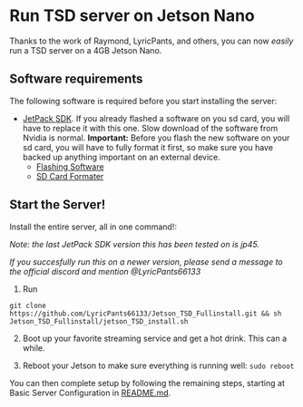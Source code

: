 # Run TSD server on Jetson Nano

Thanks to the work of Raymond, LyricPants, and others, you can now *easily* run a TSD server on a 4GB Jetson Nano.

## Software requirements

The following software is required before you start installing the server:

- [JetPack SDK](https://developer.nvidia.com/embedded/jetpack). If you already flashed a software on you sd card, you will have to replace it with this one. Slow download of the software from Nvidia is normal. **Important:** Before you flash the new software on your sd card, you will have to fully format it first, so make sure you have backed up anything important on an external device.
  - [Flashing Software](https://www.balena.io/etcher/)
  - [SD Card Formater](https://www.sdcard.org/downloads/formatter/)

## Start the Server!

Install the entire server, all in one command!:

*Note: the last JetPack SDK version this has been tested on is jp45.*

*If you succesfully run this on a newer version, please send a message to the official discord and mention @LyricPants66133*

1. Run 
```
git clone https://github.com/LyricPants66133/Jetson_TSD_Fullinstall.git && sh Jetson_TSD_Fullinstall/jetson_TSD_install.sh
```
2. Boot up your favorite streaming service and get a hot drink. This can a while.

3. Reboot your Jetson to make sure everything is running well: `sudo reboot`

You can then complete setup by following the remaining steps, starting at Basic Server Configuration in [README.md](https://github.com/TheSpaghettiDetective/TheSpaghettiDetective#basic-server-configuration).
